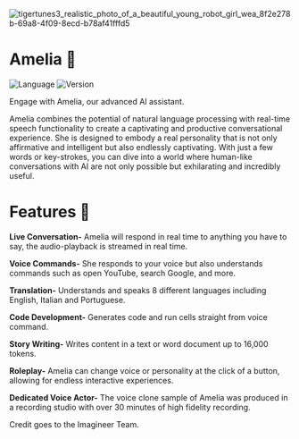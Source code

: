 

![tigertunes3_realistic_photo_of_a_beautiful_young_robot_girl_wea_8f2e278b-69a8-4f09-8ecd-b78af41fffd5](https://github.com/Imagineer99/Amelia/assets/130007945/cd3cc333-0a84-4b39-bb72-8770082cf495)

# Amelia 🎤
![Language](https://img.shields.io/badge/Language-Python-blue.svg) ![Version](https://img.shields.io/badge/Version-1.0-brightgreen.svg)

Engage with Amelia, our advanced AI assistant.

Amelia combines the potential of natural language processing with real-time speech functionality to create a captivating and productive conversational experience. 
She is designed to embody a real personality that is not only affirmative and intelligent but also endlessly captivating. 
With just a few words or key-strokes, you can dive into a world where human-like conversations with AI are not only possible but exhilarating and incredibly useful.

# Features 🤖

**Live Conversation-** Amelia will respond in real time to anything you have to say, the audio-playback is streamed in real time.

**Voice Commands-** She responds to your voice but also understands commands such as open YouTube, search Google, and more.

**Translation-** Understands and speaks 8 different languages including English, Italian and Portuguese.

**Code Development-** Generates code and run cells straight from voice command.

**Story Writing-** Writes content in a text or word document up to 16,000 tokens.

**Roleplay-** Amelia can change voice or personality at the click of a button, allowing for endless interactive experiences.

**Dedicated Voice Actor-** The voice clone sample of Amelia was produced in a recording studio with over 30 minutes of high fidelity recording.

Credit goes to the Imagineer Team.
